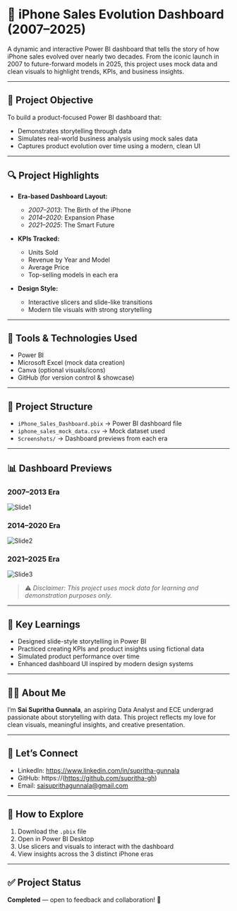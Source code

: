 # 📱 iPhone Sales Evolution Dashboard (2007–2025)

A dynamic and interactive Power BI dashboard that tells the story of how iPhone sales evolved over nearly two decades. From the iconic launch in 2007 to future-forward models in 2025, this project uses mock data and clean visuals to highlight trends, KPIs, and business insights.

---

## 📌 Project Objective

To build a product-focused Power BI dashboard that:
- Demonstrates storytelling through data
- Simulates real-world business analysis using mock sales data
- Captures product evolution over time using a modern, clean UI

---

## 🔍 Project Highlights

- **Era-based Dashboard Layout:**
  - *2007–2013*: The Birth of the iPhone
  - *2014–2020*: Expansion Phase
  - *2021–2025*: The Smart Future

- **KPIs Tracked:**
  - Units Sold
  - Revenue by Year and Model
  - Average Price
  - Top-selling models in each era

- **Design Style:**
  - Interactive slicers and slide-like transitions
  - Modern tile visuals with strong storytelling

---

## 🧰 Tools & Technologies Used

- Power BI
- Microsoft Excel (mock data creation)
- Canva (optional visuals/icons)
- GitHub (for version control & showcase)

---

## 📁 Project Structure

- `iPhone_Sales_Dashboard.pbix` → Power BI dashboard file  
- `iphone_sales_mock_data.csv` → Mock dataset used  
- `Screenshots/` → Dashboard previews from each era

---

## 📊 Dashboard Previews

### 2007–2013 Era
![Slide1](Screenshots/slide1_2007_2013.png)

### 2014–2020 Era
![Slide2](Screenshots/slide2_2014_2020.png)

### 2021–2025 Era
![Slide3](Screenshots/slide3_2021_2025.png)

> ⚠️ *Disclaimer: This project uses mock data for learning and demonstration purposes only.*

---

## 🧠 Key Learnings

- Designed slide-style storytelling in Power BI
- Practiced creating KPIs and product insights using fictional data
- Simulated product performance over time
- Enhanced dashboard UI inspired by modern design systems

---

## 🙋‍♀️ About Me

I’m **Sai Supritha Gunnala**, an aspiring Data Analyst and ECE undergrad passionate about storytelling with data. This project reflects my love for clean visuals, meaningful insights, and creative presentation.

---

## 🔗 Let’s Connect

- LinkedIn: https://www.linkedin.com/in/supritha-gunnala  
- GitHub: https://(https://github.com/supritha-gh)  
- Email: saisuprithagunnala@gmail.com

---

## 🧭 How to Explore

1. Download the `.pbix` file  
2. Open in Power BI Desktop  
3. Use slicers and visuals to interact with the dashboard  
4. View insights across the 3 distinct iPhone eras

---

## ✅ Project Status

**Completed** — open to feedback and collaboration! 🚀
